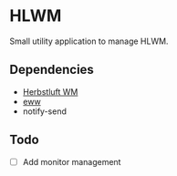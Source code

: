 # HLWM 

Small utility application to manage HLWM.

## Dependencies
* [Herbstluft WM](https://herbstluftwm.org)
* [eww](https://github.com/elkowar/eww)
* notify-send

## Todo
- [ ] Add monitor management